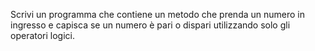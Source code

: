 Scrivi un programma che contiene un metodo che prenda un numero in ingresso e capisca se un numero è pari o dispari utilizzando solo gli operatori logici.
